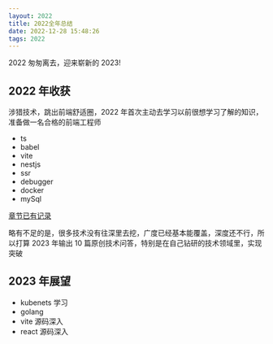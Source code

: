 ```yaml
---
layout: 2022
title: 2022全年总结
date: 2022-12-28 15:48:26
tags: 2022
---
```


2022 匆匆离去，迎来崭新的 2023!

## 2022 年收获

涉猎技术，跳出前端舒适圈，2022 年首次主动去学习以前很想学习了解的知识，准备做一名合格的前端工程师

- ts
- babel
- vite
- nestjs
- ssr
- debugger
- docker
- mySql

[章节已有记录](https://bythewayer.com/learn/node)

略有不足的是，很多技术没有往深里去挖，广度已经基本能覆盖，深度还不行，所以打算 2023 年输出 10 篇原创技术问答，特别是在自己钻研的技术领域里，实现突破

## 2023 年展望

- kubenets 学习
- golang
- vite 源码深入
- react 源码深入
